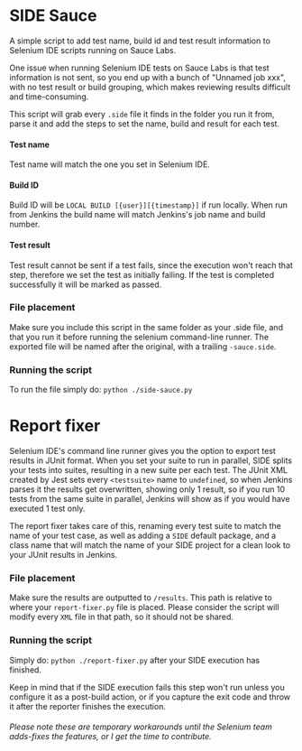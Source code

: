 # SIDE Sauce
A simple script to add test name, build id and test result information to Selenium IDE scripts running
on Sauce Labs.

One issue when running Selenium IDE tests on Sauce Labs is that test information is not sent, so you end
up with a bunch of "Unnamed job xxx", with no test result or build grouping, which makes reviewing results 
difficult and time-consuming.

This script will grab every `.side` file it finds in the folder you run it from, parse it and add 
the steps to set the name, build and result for each test.

#### Test name
Test name will match the one you set in Selenium IDE.

#### Build ID
Build ID will be `LOCAL BUILD [{user}][{timestamp}]` if run locally. When run from Jenkins the build name
will match Jenkins's job name and build number.

#### Test result
Test result cannot be sent if a test fails, since the execution won't reach that step, therefore we set the
test as initially failing. If the test is completed successfully it will be marked as passed.

### File placement
Make sure you include this script in the same folder as your .side file, and that you run it before running
the selenium command-line runner. The exported file will be named after the original, with a trailing
`-sauce.side`.

### Running the script
To run the file simply do: `python ./side-sauce.py`


# Report fixer
Selenium IDE's command line runner gives you the option to export test results in JUnit format. When you set
your suite to run in parallel, SIDE splits your tests into suites, resulting in a new suite per each test.
The JUnit XML created by Jest sets every `<testsuite>` name to `undefined`, so when Jenkins parses it the results
get overwritten, showing only 1 result, so if you run 10 tests from the same suite in parallel, Jenkins will show
as if you would have executed 1 test only.

The report fixer takes care of this, renaming every test suite to match the name of your test case, as well as
adding a `SIDE` default package, and a class name that will match the name of your SIDE project for a clean look
to your JUnit results in Jenkins.

### File placement
Make sure the results are outputted to `/results`. This path is relative to where your `report-fixer.py` file 
is placed. Please consider the script will modify every `XML` file in that path, so it should not be shared. 

### Running the script
Simply do: `python ./report-fixer.py` after your SIDE execution has finished.

Keep in mind that if the SIDE execution fails this step won't run unless you configure it as a post-build action,
or if you capture the exit code and throw it after the reporter finishes the execution.


###### Please note these are temporary workarounds until the Selenium team adds-fixes the features, or I get the time to contribute.